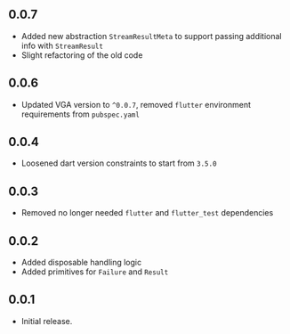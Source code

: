 ## 0.0.7

* Added new abstraction `StreamResultMeta` to support passing additional info with `StreamResult`
* Slight refactoring of the old code

## 0.0.6
* Updated VGA version to `^0.0.7`, removed `flutter` environment requirements from `pubspec.yaml`

## 0.0.4

* Loosened dart version constraints to start from `3.5.0`

## 0.0.3

* Removed no longer needed `flutter` and `flutter_test` dependencies

## 0.0.2

* Added disposable handling logic
* Added primitives for `Failure` and `Result`

## 0.0.1

* Initial release.
